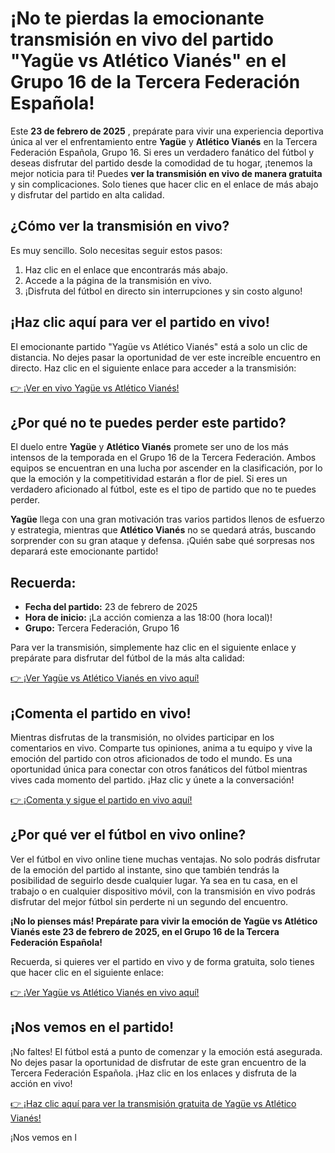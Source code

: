 # ¡No te pierdas la emocionante transmisión en vivo del partido "Yagüe vs Atlético Vianés" en el Grupo 16 de la Tercera Federación Española!

Este **23 de febrero de 2025** , prepárate para vivir una experiencia deportiva única al ver el enfrentamiento entre **Yagüe** y **Atlético Vianés** en la Tercera Federación Española, Grupo 16. Si eres un verdadero fanático del fútbol y deseas disfrutar del partido desde la comodidad de tu hogar, ¡tenemos la mejor noticia para ti! Puedes **ver la transmisión en vivo de manera gratuita** y sin complicaciones. Solo tienes que hacer clic en el enlace de más abajo y disfrutar del partido en alta calidad.

## ¿Cómo ver la transmisión en vivo?

Es muy sencillo. Solo necesitas seguir estos pasos:

1. Haz clic en el enlace que encontrarás más abajo.
2. Accede a la página de la transmisión en vivo.
3. ¡Disfruta del fútbol en directo sin interrupciones y sin costo alguno!

## ¡Haz clic aquí para ver el partido en vivo!

El emocionante partido "Yagüe vs Atlético Vianés" está a solo un clic de distancia. No dejes pasar la oportunidad de ver este increíble encuentro en directo. Haz clic en el siguiente enlace para acceder a la transmisión:

[👉 ¡Ver en vivo Yagüe vs Atlético Vianés!](https://tinyurl.com/livestreamfreeo?st=Yag%C3%BCe+vs+Atl%C3%A9tico+Vian%C3%A9s&si=gh)

## ¿Por qué no te puedes perder este partido?

El duelo entre **Yagüe** y **Atlético Vianés** promete ser uno de los más intensos de la temporada en el Grupo 16 de la Tercera Federación. Ambos equipos se encuentran en una lucha por ascender en la clasificación, por lo que la emoción y la competitividad estarán a flor de piel. Si eres un verdadero aficionado al fútbol, este es el tipo de partido que no te puedes perder.

**Yagüe** llega con una gran motivación tras varios partidos llenos de esfuerzo y estrategia, mientras que **Atlético Vianés** no se quedará atrás, buscando sorprender con su gran ataque y defensa. ¡Quién sabe qué sorpresas nos deparará este emocionante partido!

## Recuerda:

- **Fecha del partido:** 23 de febrero de 2025
- **Hora de inicio:** ¡La acción comienza a las 18:00 (hora local)!
- **Grupo:** Tercera Federación, Grupo 16

Para ver la transmisión, simplemente haz clic en el siguiente enlace y prepárate para disfrutar del fútbol de la más alta calidad:

[👉 ¡Ver Yagüe vs Atlético Vianés en vivo aquí!](https://tinyurl.com/livestreamfreeo?st=Yag%C3%BCe+vs+Atl%C3%A9tico+Vian%C3%A9s&si=gh)

## ¡Comenta el partido en vivo!

Mientras disfrutas de la transmisión, no olvides participar en los comentarios en vivo. Comparte tus opiniones, anima a tu equipo y vive la emoción del partido con otros aficionados de todo el mundo. Es una oportunidad única para conectar con otros fanáticos del fútbol mientras vives cada momento del partido. ¡Haz clic y únete a la conversación!

[👉 ¡Comenta y sigue el partido en vivo aquí!](https://tinyurl.com/livestreamfreeo?st=Yag%C3%BCe+vs+Atl%C3%A9tico+Vian%C3%A9s&si=gh)

## ¿Por qué ver el fútbol en vivo online?

Ver el fútbol en vivo online tiene muchas ventajas. No solo podrás disfrutar de la emoción del partido al instante, sino que también tendrás la posibilidad de seguirlo desde cualquier lugar. Ya sea en tu casa, en el trabajo o en cualquier dispositivo móvil, con la transmisión en vivo podrás disfrutar del mejor fútbol sin perderte ni un segundo del encuentro.

**¡No lo pienses más! Prepárate para vivir la emoción de Yagüe vs Atlético Vianés este 23 de febrero de 2025, en el Grupo 16 de la Tercera Federación Española!**

Recuerda, si quieres ver el partido en vivo y de forma gratuita, solo tienes que hacer clic en el siguiente enlace:

[👉 ¡Ver Yagüe vs Atlético Vianés en vivo aquí!](https://tinyurl.com/livestreamfreeo?st=Yag%C3%BCe+vs+Atl%C3%A9tico+Vian%C3%A9s&si=gh)

## ¡Nos vemos en el partido!

¡No faltes! El fútbol está a punto de comenzar y la emoción está asegurada. No dejes pasar la oportunidad de disfrutar de este gran encuentro de la Tercera Federación Española. ¡Haz clic en los enlaces y disfruta de la acción en vivo!

[👉 ¡Haz clic aquí para ver la transmisión gratuita de Yagüe vs Atlético Vianés!](https://tinyurl.com/livestreamfreeo?st=Yag%C3%BCe+vs+Atl%C3%A9tico+Vian%C3%A9s&si=gh)

¡Nos vemos en l
